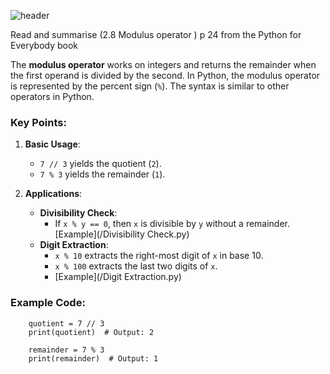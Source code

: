 ![header](https://capsule-render.vercel.app/api?type=waving&height=300&color=gradient&customColorList=22&text=Modulus%20Operator&fontSize=61&animation=twinkling)

Read and summarise (2.8 Modulus operator ) p 24 from the Python for Everybody book

The **modulus operator** works on integers and returns the remainder when the first operand is divided by the second. In Python, the modulus operator is represented by the percent sign (`%`). The syntax is similar to other operators in Python.

### Key Points:

1. **Basic Usage**:

   - `7 // 3` yields the quotient (`2`).
   - `7 % 3` yields the remainder (`1`).

2. **Applications**:
   - **Divisibility Check**:
     - If `x % y == 0`, then `x` is divisible by `y` without a remainder. [Example](/Divisibility Check.py)
   - **Digit Extraction**:
     - `x % 10` extracts the right-most digit of `x` in base 10.
     - `x % 100` extracts the last two digits of `x`.
     - [Example](/Digit Extraction.py)

### Example Code:

        quotient = 7 // 3
        print(quotient)  # Output: 2

        remainder = 7 % 3
        print(remainder)  # Output: 1
